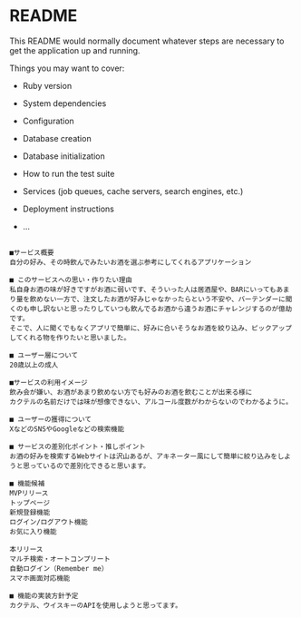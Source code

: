 # README

This README would normally document whatever steps are necessary to get the
application up and running.

Things you may want to cover:

* Ruby version

* System dependencies

* Configuration

* Database creation

* Database initialization

* How to run the test suite

* Services (job queues, cache servers, search engines, etc.)

* Deployment instructions

* ...

```

■サービス概要
自分の好み、その時飲んでみたいお酒を選ぶ参考にしてくれるアプリケーション

■ このサービスへの思い・作りたい理由
私自身お酒の味が好きですがお酒に弱いです、そういった人は居酒屋や、BARにいってもあまり量を飲めない一方で、注文したお酒が好みじゃなかったらという不安や、バーテンダーに聞くのも申し訳ないと思ったりしていつも飲んでるお酒から違うお酒にチャレンジするのが億劫です。
そこで、人に聞くでもなくアプリで簡単に、好みに合いそうなお酒を絞り込み、ピックアップしてくれる物を作りたいと思いました。

■ ユーザー層について
20歳以上の成人

■サービスの利用イメージ
飲み会が嫌い、お酒があまり飲めない方でも好みのお酒を飲むことが出来る様に
カクテルの名前だけでは味が想像できない、アルコール度数がわからないのでわかるように。

■ ユーザーの獲得について
XなどのSNSやGoogleなどの検索機能

■ サービスの差別化ポイント・推しポイント
お酒の好みを検索するWebサイトは沢山あるが、アキネーター風にして簡単に絞り込みをしようと思っているので差別化できると思います。

■ 機能候補
MVPリリース
トップページ
新規登録機能
ログイン/ログアウト機能
お気に入り機能

本リリース
マルチ検索・オートコンプリート
自動ログイン（Remember me）
スマホ画面対応機能

■ 機能の実装方針予定
カクテル、ウイスキーのAPIを使用しようと思ってます。


```
